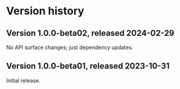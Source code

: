 # Version history

## Version 1.0.0-beta02, released 2024-02-29

No API surface changes; just dependency updates.

## Version 1.0.0-beta01, released 2023-10-31

Initial release.
